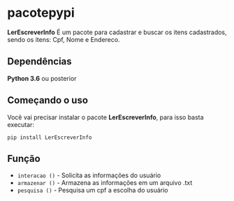 # pacotepypi

**LerEscreverInfo** É um pacote para cadastrar e buscar os itens cadastrados, sendo os itens: Cpf, Nome e Endereco.

## Dependências
**Python 3.6** ou posterior


## Começando o uso
Você vai precisar instalar o pacote **LerEscreverInfo**, para isso basta executar:
```
pip install LerEscreverInfo
```

## Função

* `interacao ()` - Solicita as informações do usuário
* `armazenar ()` - Armazena as informações em um arquivo .txt
* `pesquisa ()` - Pesquisa um cpf a escolha do usuário

